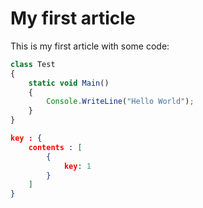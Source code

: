 # My first article

This is my first article with some code:

```javascript
class Test
{
    static void Main()
    {
        Console.WriteLine("Hello World");
    }
}
```

```json
key : {
    contents : [
        { 
            key: 1
        }
    ]
}
```